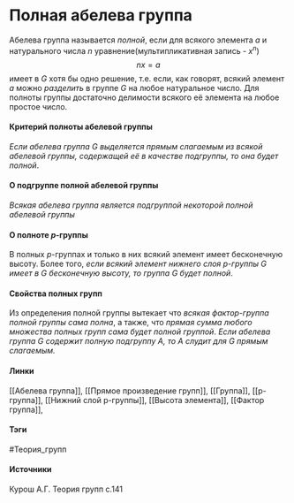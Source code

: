 # Полная абелева группа
Абелева группа называется *полной*, если для всякого элемента $a$ и натурального числа $n$ уравнение(мультипликативная запись -  $x^n$) $$nx=a$$ имеет в $G$ хотя бы одно решение, т.е. если, как говорят, всякий элемент $a$ можно *разделить* в группе $G$ на любое натуральное число.
Для полноты группы достаточно делимости всякого её элемента на любое простое число.

#### Критерий полноты абелевой группы
*Если абелева группа $G$ выделяется прямым слагаемым из всякой абелевой группы, содержащей её в качестве подгруппы, то она будет полной*.

#### О подгруппе полной абелевой группы
*Всякая абелева группа является подгруппой некоторой полной абелевой группы*

#### О полноте $p$-группы
В полных $p$-группах и только в них всякий элемент имеет бесконечную высоту. 
Более того, *если всякий элемент нижнего слоя $p$-группы $G$ имеет в $G$ бесконечную высоту, то группа $G$ будет полной*.

#### Свойства полных групп
Из определения полной группы вытекает что *всякая фактор-группа полной группы сама полна*, а также, что *прямая сумма любого множества полных групп сама будет полной группой*.
*Если абелева группа $G$ содержит полную подгруппу $A$, то $A$ слудит для $G$ прямым слагаемым.* 

#### Линки 
[[Абелева группа]],
[[Прямое произведение групп]],
[[Группа]],
[[p-группа]],
[[Нижний слой p-группы]],
[[Высота элемента]],
[[Фактор группа]],

#### Тэги
#Теория_групп
#### Источники
Курош А.Г. Теория групп с.141